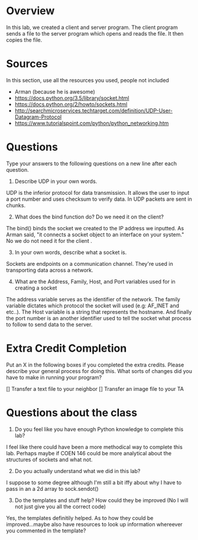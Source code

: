 # Overview

In this lab, we created a client and server program. The client program sends a file to the server program which opens and reads the file. It then copies the file. 

# Sources

In this section, use all the resources you used, people not included

- Arman (because he is awesome)
- https://docs.python.org/3.5/library/socket.html
- https://docs.python.org/2/howto/sockets.html
- http://searchmicroservices.techtarget.com/definition/UDP-User-Datagram-Protocol
- https://www.tutorialspoint.com/python/python_networking.htm

# Questions

Type your answers to the following questions on a new line after each question.

1. Describe UDP in your own words.

UDP is the inferior protocol for data transmission. It allows the user to input a port number and uses checksum to verify data. In UDP packets are sent in chunks.

2. What does the bind function do? Do we need it on the client?

The bind() binds the socket we created to the IP address we inputted. As Arman said, "it connects a socket object to an interface on your system." No we do not need it for the client .

3. In your own words, describe what a socket is.

Sockets are endpoints on a communication channel. They're used in transporting data across a network.


4. What are the Address, Family, Host, and Port variables used for in creating a socket

The address variable serves as the identifier of the network. The family variable dictates which protocol the socket will used  (e.g: AF_INET and etc..). The Host variable is a string that represents the hostname. And finally the port number is an another identifier used to tell the socket what process to follow to send data to the server.

# Extra Credit Completion

Put an X in the following boxes if you completed the extra credits. Please describe your general process for doing this. What sorts of changes did you have to make in running your program?

[] Transfer a text file to your neighbor
[] Transfer an image file to your TA

# Questions about the class

1. Do you feel like you have enough Python knowledge to complete this lab?

I feel like there could have been a more methodical way to complete this lab. Perhaps maybe if COEN 146 could be more analytical about the structures of sockets and what not.

2. Do you actually understand what we did in this lab?

I suppose to some degree although I'm still a bit iffy about why I have to pass in an a 2d array to sock.sendot()

3. Do the templates and stuff help? How could they be improved (No I will not just give you all the correct code)

Yes, the templates definitily helped. As to how they could be improved...maybe also have resources to look up information whereever you commented in the template?
